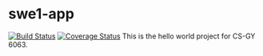 # swe1-app

[![Build Status](https://app.travis-ci.com/hazenoeasy/swe1-app.svg?branch=master)](https://app.travis-ci.com/hazenoeasy/swe1-app)
[![Coverage Status](https://coveralls.io/repos/github/hazenoeasy/swe1-app/badge.svg?branch=master)](https://coveralls.io/github/hazenoeasy/swe1-app?branch=master)
This is the hello world project for CS-GY 6063.
